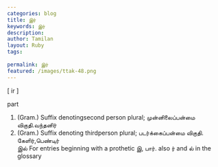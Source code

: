 ```yaml
---
categories: blog
title: இர்
keywords: இர்
description: 
author: Tamilan
layout: Ruby
tags: 
 
permalink: இர்
featured: /images/ttak-48.png
---
```

  
[ ir ]  
  
part  
1. (Gram.) Suffix denotingsecond person plural; முன்னிலைப்பன்மை விகுதி.வந்தனிர்  
2. (Gram.) Suffix denoting thirdperson plural; படர்க்கைப்பன்மை விகுதி. கேளிர்,பெண்டிர்  
இல் For entries beginning with a prothetic இ, பார். also ர் and ல் in the glossary